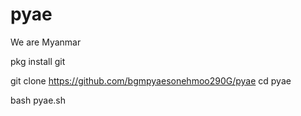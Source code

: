 # pyae
We are Myanmar

pkg install git

git clone https://github.com/bgmpyaesonehmoo290G/pyae
cd pyae

bash pyae.sh
